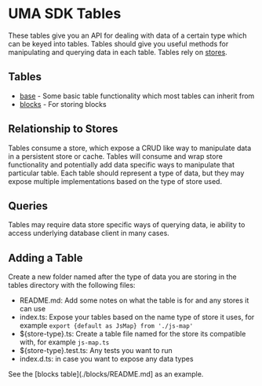 # UMA SDK Tables

These tables give you an API for dealing with data of a certain type which can be keyed into tables. Tables should
give you useful methods for manipulating and querying data in each table. Tables rely on [stores](../stores/README.md).

## Tables

- [base](./base/README.md) - Some basic table functionality which most tables can inherit from
- [blocks](./blocks/README.md) - For storing blocks

## Relationship to Stores

Tables consume a store, which expose a CRUD like way to manipulate data in a persistent store or cache. Tables will consume
and wrap store functionality and potentially add data specific ways to manipulate that particular table. Each table should
represent a type of data, but they may expose multiple implementations based on the type of store used.

## Queries

Tables may require data store specific ways of querying data, ie ability to access underlying database client in many cases.

## Adding a Table

Create a new folder named after the type of data you are storing in the tables directory with the following files:

- README.md: Add some notes on what the table is for and any stores it can use
- index.ts: Expose your tables based on the name type of store it uses, for example `export {default as JsMap} from './js-map'`
- ${store-type}.ts: Create a table file named for the store its compatible with, for example `js-map.ts`
- ${store-type}.test.ts: Any tests you want to run
- index.d.ts: in case you want to expose any data types

See the [blocks table](./blocks/README.md] as an example.
